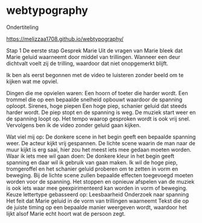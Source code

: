 # webtypography
Ondertiteling

https://melizzaa1708.github.io/webtypography/

Stap 1
De eerste stap
Gesprek Marie
Uit de vragen van Marie bleek dat Marie geluid waarneemt door middel van trillingen. Wanneer een deur dichtvalt voelt zij de trilling, waardoor dat niet onopgemerkt blijft.

Ik ben als eerst begonnen met de video te luisteren zonder beeld om te kijken wat me opviel.

Dingen die me opvielen waren:
Een hoorn of toeter die harder wordt.
Een trommel die op een bepaalde snelheid opbouwt waardoor de spanning oploopt.
Sirenes, hoge piepen
Een hoge piep, schanier geluid dat steeds harder wordt.
De piep stopt en de spanning is weg.
De muziek start weer en de spanning loopt op.
Het tempo waarop gesproken wordt is ook vrij snel.
Vervolgens ben ik de video zonder geluid gaan kijken.

Wat viel mij op:
De donkere scene in het begin geeft een bepaalde spanning weer.
De acteur kijkt vrij gespannen.
De lichte scene waarin de man naar de muur kijkt is erg saai, hier zou het meest iets mee gedaan moeten worden.
Waar ik iets mee wil gaan doen:
De donkere kleur in het begin geeft spanning en daar wil ik gebruik van gaan maken.
Ik wil de hoge piep, tromgeroffel en het schanier geluid proberen om te zetten in vorm en beweging.
Bij de lichte scene zullen bepaalde effecten toegevoegd moeten worden voor de spanning.
Het stoppen en opnieuw afspelen van de muziek is ook iets waar mee geexpirimenteerd kan worden in vorm of beweging.
Keuze lettertype gebasseerd op:
Leesbaarheid
Onderzoek naar spanning
Het feit dat Marie geluid in de vorm van trillingen waarneemt
Tekst die op de juiste timing op een bepaalde manier weergeven wordt, waardoor het lijkt alsof Marie echt hoort wat de persoon zegt.
